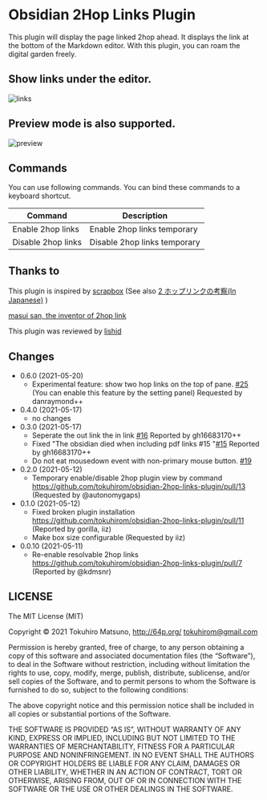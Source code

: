 # Obsidian 2Hop Links Plugin

This plugin will display the page linked 2hop ahead.
It displays the link at the bottom of the Markdown editor.
With this plugin, you can roam the digital garden freely.

## Show links under the editor.

<img src="https://raw.githubusercontent.com/tokuhirom/obsidian-2hop-links-plugin/master/docs/img.png" alt="links">

## Preview mode is also supported.

<img src="https://raw.githubusercontent.com/tokuhirom/obsidian-2hop-links-plugin/master/docs/preview.png" alt="preview">

## Commands

You can use following commands. You can bind these commands to a keyboard shortcut.

| Command            | Description                  |
| ------------------ | ---------------------------- |
| Enable 2hop links  | Enable 2hop links temporary  |
| Disable 2hop links | Disable 2hop links temporary |

## Thanks to

This plugin is inspired by [scrapbox](https://scrapbox.io/)
(See also [2 ホップリンクの考察(In Japanese)](https://scrapbox.io/masui/2%E3%83%9B%E3%83%83%E3%83%97%E3%83%AA%E3%83%B3%E3%82%AF%E3%81%AE%E8%80%83%E5%AF%9F)
)

[masui san, the inventor of 2hop link](https://twitter.com/masui/status/1035090656371175424)

This plugin was reviewed by [lishid](https://github.com/obsidianmd/obsidian-releases/pull/263)

## Changes

- 0.6.0 (2021-05-20)
  - Experimental feature: show two hop links on the top of pane. [#25](https://github.com/tokuhirom/obsidian-2hop-links-plugin/issues/25)
    (You can enable this feature by the setting panel)
    Requested by danraymond++
- 0.4.0 (2021-05-17)
  - no changes
- 0.3.0 (2021-05-17)
  - Seperate the out link the in link [#16](https://github.com/tokuhirom/obsidian-2hop-links-plugin/issues/16)
    Reported by gh16683170++
  - Fixed "The obsidian died when including pdf links #15
    "[#15](https://github.com/tokuhirom/obsidian-2hop-links-plugin/issues/15)
    Reported by gh16683170++
  - Do not eat mousedown event with non-primary mouse button. [#19](https://github.com/tokuhirom/obsidian-2hop-links-plugin/pull/19)
- 0.2.0 (2021-05-12)
  - Temporary enable/disable 2hop plugin view by command https://github.com/tokuhirom/obsidian-2hop-links-plugin/pull/13 (Requested by @autonomygaps)
- 0.1.0 (2021-05-12)
  - Fixed broken plugin installation https://github.com/tokuhirom/obsidian-2hop-links-plugin/pull/11 (Reported by gorilla, iiz)
  - Make box size configurable (Requested by iiz)
- 0.0.10 (2021-05-11)
  - Re-enable resolvable 2hop links https://github.com/tokuhirom/obsidian-2hop-links-plugin/pull/7 (Reported by @kdmsnr)

## LICENSE

The MIT License (MIT)

Copyright © 2021 Tokuhiro Matsuno, http://64p.org/ <tokuhirom@gmail.com>

Permission is hereby granted, free of charge, to any person obtaining a copy
of this software and associated documentation files (the “Software”), to deal
in the Software without restriction, including without limitation the rights
to use, copy, modify, merge, publish, distribute, sublicense, and/or sell
copies of the Software, and to permit persons to whom the Software is
furnished to do so, subject to the following conditions:

The above copyright notice and this permission notice shall be included in
all copies or substantial portions of the Software.

THE SOFTWARE IS PROVIDED “AS IS”, WITHOUT WARRANTY OF ANY KIND, EXPRESS OR
IMPLIED, INCLUDING BUT NOT LIMITED TO THE WARRANTIES OF MERCHANTABILITY,
FITNESS FOR A PARTICULAR PURPOSE AND NONINFRINGEMENT. IN NO EVENT SHALL THE
AUTHORS OR COPYRIGHT HOLDERS BE LIABLE FOR ANY CLAIM, DAMAGES OR OTHER
LIABILITY, WHETHER IN AN ACTION OF CONTRACT, TORT OR OTHERWISE, ARISING FROM,
OUT OF OR IN CONNECTION WITH THE SOFTWARE OR THE USE OR OTHER DEALINGS IN
THE SOFTWARE.
